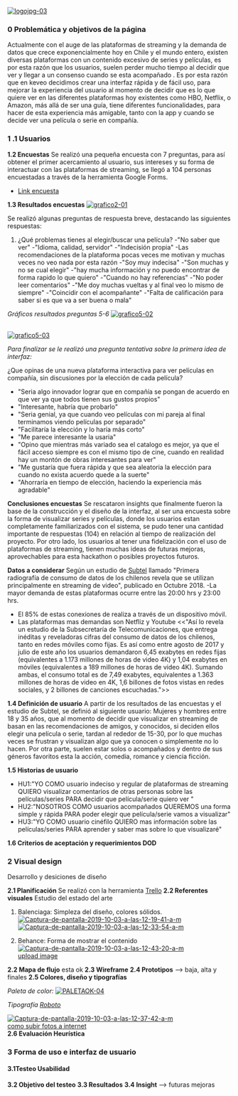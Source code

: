 <a href="https://ibb.co/LdqnzLP"><img src="https://i.ibb.co/fdK4YhS/logojpg-03.jpg" alt="logojpg-03" border="0"></a>

### 0 Problemática y objetivos de la página
Actualmente con el auge de las plataformas de streaming y la demanda de datos que crece exponencialmente hoy en Chile y el mundo entero, existen diversas plataformas con un contenido excesivo de series y películas, es por esta razón que los usuarios, suelen perder mucho tiempo al decidir que ver y llegar a un consenso cuando se esta acompañado .
Es por esta razón que en keveo decidimos crear una interfaz rápida y de fácil uso, para mejorar la experiencia del usuario al momento de decidir que es lo que quiere ver en las diferentes plataformas hoy existentes como HBO, Netflix, o Amazon, más allá de ser una guía, tiene diferentes funcionalidades, para hacer de esta experiencia más amigable, tanto con la app y cuando se decide ver una película o serie en compañía. 

### 1 .1 Usuarios

**1.2 Encuestas**
Se realizó una pequeña encuesta con 7 preguntas, para así obtener el primer acercamiento al usuario, sus intereses y su forma de interactuar con las plataformas de streaming, se llegó a 104 personas encuestadas a través de la herramienta Google Forms.
* [Link encuesta](https://forms.gle/MTt2YJtDPgN6SiiU8)  

**1.3 Resultados encuestas**
<a href="https://ibb.co/Xz3V5Jx"><img src="https://i.ibb.co/641Nts0/grafico2-01.jpg" alt="grafico2-01" border="0"></a>

Se realizó algunas preguntas de respuesta breve, destacando las siguientes respuestas:
1. ¿Qué problemas tienes al elegir/buscar una película?
-"No saber que ver"
-"Idioma, calidad, servidor"
-"Indecisión propia"
-Las recomendaciones de la plataforma pocas veces me motivan y muchas veces no veo nada por esta razón
-"Soy muy indecisa"
-"Son muchas y no se cual elegir"
-"hay mucha información y no puedo encontrar de forma rapido lo que quiero"
-"Cuando no hay referencias"
-"No poder leer comentarios"
-"Me doy muchas vueltas y al final veo lo mismo de siempre"
-"Coincidir con el acompañante"
-"Falta de calificación para saber si es que va a ser buena o mala"

*Gráficos resultados preguntas 5-6*
<a href="https://ibb.co/KzN5RbX"><img src="https://i.ibb.co/Z1HftGV/grafico5-02.jpg" alt="grafico5-02" border="0"></a><br /><a target='_blank' href='https://es.imgbb.com/'></a><br />

<a href="https://ibb.co/fDgq5HS"><img src="https://i.ibb.co/5K0GyL9/grafico5-03.jpg" alt="grafico5-03" border="0"></a>

*Para finalizar se le realizó una pregunta tentativa sobre la primera idea de interfaz:*

¿Que opinas de una nueva plataforma interactiva para ver películas en compañía, sin discusiones por la elección de cada película?

- "Seria algo innovador lograr que en compañía se pongan de acuerdo en que ver ya que todos tienen sus gustos propios"
- "Interesante, habría que probarlo"
- "Seria genial, ya que cuando veo películas con mi pareja al final terminamos viendo películas por separado"
- "Facilitaría la elección y lo haría más corto"
- "Me parece interesante la usaria"
- "Opino que mientras más variado sea el catalogo es mejor, ya que el fácil acceso siempre es con el mismo tipo de cine, cuando en realidad hay un montón de obras interesantes para ver"
- "Me gustaría que fuera rápida y que sea aleatoria la elección para cuando no exista acuerdo quede a la suerte"
- "Ahorraría en tiempo de elección, haciendo la experiencia más agradable"

**Conclusiones encuestas**
Se rescataron insights que finalmente fueron la base de la construcción y el diseño de la interfaz, al ser una encuesta sobre la forma de visualizar series y películas, donde los usuarios estan completamente familiarizados con el sistema, se pudo tener una cantidad importante de respuestas (104) en relación al tiempo de realización del proyecto. Por otro lado, los usuarios al tener una fidelización con el uso de plataformas de streaming, tienen muchas ideas de futuras mejoras, aprovechables para esta hackathon o posibles proyectos futuros.

**Datos a considerar**
Según un estudio de [Subtel](https://www.subtel.gob.cl/primera-radiografia-de-consumo-de-datos-de-los-chilenos-revela-que-se-utilizan-principalmente-en-streaming-de-video/) llamado "Primera radiografía de consumo de datos de los chilenos revela que se utilizan principalmente en streaming de video",  publicado en Octubre 2018.
-La mayor demanda de estas plataformas ocurre entre las 20:00 hrs y 23:00 hrs.
- El 85% de estas conexiones de realiza a través de un dispositivo móvil.
- Las plataformas mas demandas son Netfliz y Youtube 
<<"Así lo revela un estudio de la Subsecretaría de Telecomunicaciones, que entrega inéditas y reveladoras cifras del consumo de datos de los chilenos, tanto en redes móviles como fijas. Es así como entre agosto de 2017 y julio de este año los usuarios demandaron 6,45 exabytes en redes fijas (equivalentes a 1.173 millones de horas de video 4K) y 1,04 exabytes en móviles (equivalentes a 189 millones de horas de video 4K). Sumando ambas, el consumo total es de 7,49 exabytes, equivalentes a 1.363 millones de horas de video en 4K, 1,6 billones de fotos vistas en redes sociales, y 2 billones de canciones escuchadas.">>

**1.4 Definición de usuario**
A partir de los resultados de las encuestas y el estudio de Subtel, se definió al siguiente usuario:
Mujeres y hombres entre 18 y 35 años,  que al momento de decidir que visualizar en streaming de basan en las recomendaciones de amigos, y conocidos, si deciden ellos elegir una película o serie, tardan al rededor de 15-30, por lo que muchas veces se frustran y visualizan algo que ya conocen o simplemente no lo hacen. Por otra parte, suelen estar solos o acompañados y dentro de sus géneros favoritos esta la acción, comedia, romance y ciencia ficción.

**1.5 Historias de usuario** 

- HU1:"YO COMO usuario indeciso y regular de plataformas de streaming QUIERO visualizar comentarios de otras personas sobre las películas/series PARA decidir que película/serie quiero ver "
- HU2:"NOSOTROS COMO usuarios acompañados QUEREMOS una forma simple y rápida PARA poder elegir que película/serie vamos a visualizar"
- HU3:"YO COMO usuario cinéfilo QUIERO mas información sobre las películas/series  PARA aprender y saber mas sobre lo que visualizaré"

**1.6 Criterios de aceptación y requerimientos DOD** 


### 2 Visual design
Desarrollo y desiciones de diseño

**2.1 Planificación** 
Se realizó con la herramienta [Trello](https://trello.com/b/Dktj8SYV/hackaton-movie) 
**2.2 Referentes visuales** 
Estudio del estado del arte
1. Balenciaga: Simpleza del diseño, colores sólidos.
<a href="https://ibb.co/jvq26Pg"><img src="https://i.ibb.co/SXH8s4R/Captura-de-pantalla-2019-10-03-a-las-12-19-41-a-m.png" alt="Captura-de-pantalla-2019-10-03-a-las-12-19-41-a-m" border="0"></a>
<a href="https://ibb.co/FJH7gdr"><img src="https://i.ibb.co/WFVKgRh/Captura-de-pantalla-2019-10-03-a-las-12-33-54-a-m.png" alt="Captura-de-pantalla-2019-10-03-a-las-12-33-54-a-m" border="0"></a>

2. Behance: Forma de mostrar el contenido
<a href="https://ibb.co/256ppLH"><img src="https://i.ibb.co/M9hJJjQ/Captura-de-pantalla-2019-10-03-a-las-12-43-20-a-m.png" alt="Captura-de-pantalla-2019-10-03-a-las-12-43-20-a-m" border="0"></a><br /><a target='_blank' href='https://es.imgbb.com/'>upload image</a><br />

**2.2 Mapa de flujo** esta ok
**2.3 Wireframe**
**2.4 Prototipos** --> baja, alta y finales
**2.5 Colores, diseño y tipografías**

*Paleta de color:*
<a href="https://ibb.co/xM0LM40"><img src="https://i.ibb.co/XzgLzwg/PALETAOK-04.jpg" alt="PALETAOK-04" border="0"></a>

*Tipografía [Roboto](https://fonts.google.com/specimen/Roboto)*

<a href="https://ibb.co/T4L1fnh"><img src="https://i.ibb.co/m980jYz/Captura-de-pantalla-2019-10-03-a-las-12-37-42-a-m.png" alt="Captura-de-pantalla-2019-10-03-a-las-12-37-42-a-m" border="0"></a><br /><a target='_blank' href='https://es.imgbb.com/'>como subir fotos a internet</a><br />
**2.6 Evaluación Heurística**

### 3 Forma de uso e interfaz de usuario
#### 3.1Testeo Usabilidad
**3.2 Objetivo del testeo**
**3.3 Resultados**
**3.4 Insight** --> futuras mejoras